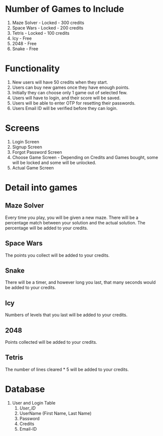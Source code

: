 # Number of Games to Include
1. Maze Solver - Locked - 300 credits
2. Space Wars - Locked - 200 credits
3. Tetris - Locked - 100 credits
4. Icy - Free
5. 2048 - Free
6. Snake - Free

# Functionality

1. New users will have 50 credits when they start. 
2. Users can buy new games once they have enough points. 
3. Initially they can choose only 1 game out of selected few. 
4. Users will have to login, and their score will be saved.
5. Users will be able to enter OTP for resetting their passwords. 
6. Users Email ID will be verified before they can login.

# Screens
1. Login Screen
2. Signup Screen
3. Forgot Password Screen
4. Choose Game Screen - Depending on Credits and Games bought, some will be locked and some will be unlocked.
5. Actual Game Screen


# Detail into games

## Maze Solver
Every time you play, you will be given a new maze. There will be a percentage match between your solution and the actual solution. The percentage will be added to your credits.

## Space Wars
The points you collect will be added to your credits.

## Snake
There will be a timer, and however long you last, that many seconds would be added to your credits. 

## Icy
Numbers of levels that you last will be added to your credits.

## 2048
Points collected will be added to your credits.

## Tetris
The number of lines cleared * 5 will be added to your credits.

# Database

1. User and Login Table
   1. *User_ID*
   2. UserName (First Name, Last Name)
   3. Password
   4. Credits
   4. Email-ID